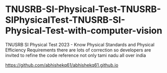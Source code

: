# TNUSRB-SI-Physical-Test-TNUSRB-SIPhysicalTest-TNUSRB-SI-Physical-Test-with-computer-vision
TNUSRB SI Physical Test 2023 - Know Physical Standards and Physical Efficiency Requirements
there are lots of correction so developers are invited to refine the code
reference not only tami nadu all over india

https://github.com/abhishekq61/abhishekq61.github.io

